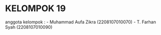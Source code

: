 # KELOMPOK 19
  anggota kelompok : - Muhammad Aufa Zikra (2208107010070)
                     - T. Farhan Syah (2208107010090)
